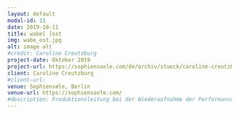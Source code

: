 ```yaml
---
layout: default
modal-id: 11
date: 2019-10-11
title: wabe[ ]ost
img: wabe_ost.jpg
alt: image alt
#credit: Caroline Creutzburg
project-date: Oktober 2019
project-url: https://sophiensaele.com/de/archiv/stueck/caroline-creutzburg-wabe-ost
client: Caroline Creutzburg
#client-url:
venue: Sophiensæle, Berlin
venue-url: https://sophiensaele.com/
#description: Produktionsleitung bei der Wiederaufnahme der Performance "Fortune Teller" des Berliner Performanceduos <a href="http://www.quastknoblich.de">Quast & Knoblich</a> in den Sophiensälen / Berlin - Erstellung des Finanzplans, Betreuung des Budgets, Erstellen von Zeitplänen, Kommunikation mit Spielort und Beteiligten, Organisation und Betreuung der Proben und Aufführungen, sowie Abrechnung des Projekts.
---
```

